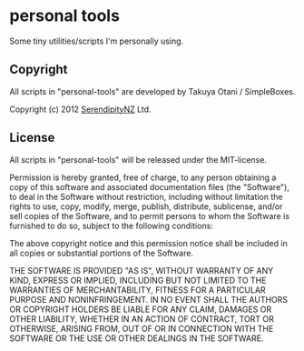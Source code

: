 # personal tools ######################################################

Some tiny utilities/scripts I'm personally using.

## Copyright ##########################################################

All scripts in "personal-tools" are developed by Takuya Otani / SimpleBoxes.

Copyright (c) 2012 [SerendipityNZ](http://serendipitynz.com/) Ltd. 

## License ############################################################

All scripts in "personal-tools" will be released under the MIT-license.

Permission is hereby granted, free of charge, to any person obtaining 
a copy of this software and associated documentation files (the 
"Software"), to deal in the Software without restriction, including 
without limitation the rights to use, copy, modify, merge, publish, 
distribute, sublicense, and/or sell copies of the Software, and to 
permit persons to whom the Software is furnished to do so, subject to 
the following conditions:

The above copyright notice and this permission notice shall be 
included in all copies or substantial portions of the Software.

THE SOFTWARE IS PROVIDED "AS IS", WITHOUT WARRANTY OF ANY KIND, 
EXPRESS OR IMPLIED, INCLUDING BUT NOT LIMITED TO THE WARRANTIES OF 
MERCHANTABILITY, FITNESS FOR A PARTICULAR PURPOSE AND NONINFRINGEMENT. 
IN NO EVENT SHALL THE AUTHORS OR COPYRIGHT HOLDERS BE LIABLE FOR ANY 
CLAIM, DAMAGES OR OTHER LIABILITY, WHETHER IN AN ACTION OF CONTRACT, 
TORT OR OTHERWISE, ARISING FROM, OUT OF OR IN CONNECTION WITH THE 
SOFTWARE OR THE USE OR OTHER DEALINGS IN THE SOFTWARE.
